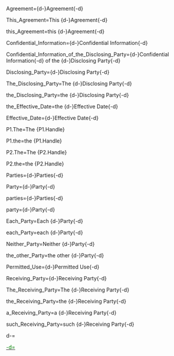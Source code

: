 Agreement={d-}Agreement{-d}

This_Agreement=This {d-}Agreement{-d}

this_Agreement=this {d-}Agreement{-d}

Confidential_Information={d-}Confidential Information{-d}

Confidential_Information_of_the_Disclosing_Party={d-}Confidential Information{-d} of the {d-}Disclosing Party{-d}

Disclosing_Party={d-}Disclosing Party{-d}

The_Disclosing_Party=The {d-}Disclosing Party{-d}

the_Disclosing_Party=the {d-}Disclosing Party{-d}

the_Effective_Date=the {d-}Effective Date{-d}

Effective_Date={d-}Effective Date{-d}

P1.The=The {P1.Handle}

P1.the=the {P1.Handle}

P2.The=The {P2.Handle}

P2.the=the {P2.Handle}

Parties={d-}Parties{-d}

Party={d-}Party{-d}

parties={d-}Parties{-d}

party={d-}Party{-d}

Each_Party=Each {d-}Party{-d}

each_Party=each {d-}Party{-d}

Neither_Party=Neither {d-}Party{-d}

the_other_Party=the other {d-}Party{-d}

Permitted_Use={d-}Permitted Use{-d}

Receiving_Party={d-}Receiving Party{-d}

The_Receiving_Party=The {d-}Receiving Party{-d}

the_Receiving_Party=the {d-}Receiving Party{-d}

a_Receiving_Party=a {d-}Receiving Party{-d}

such_Receiving_Party=such {d-}Receiving Party{-d}

d-=<a href="https://github.com/CommonAccord/Org/blob/master/Doc/02/Sec/Defined_Terms/01.md"><font color="green">

-d=</font></a>
